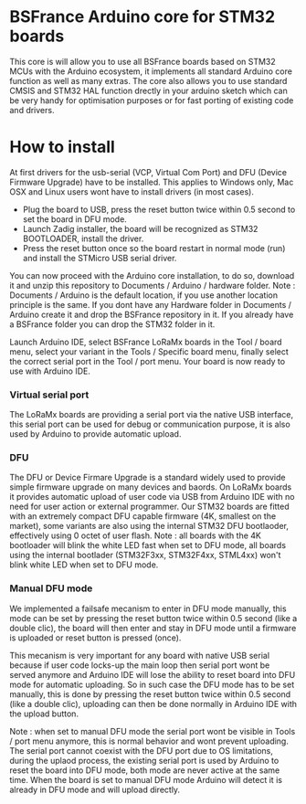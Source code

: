 # BSFrance Arduino core for STM32 boards

This core is will allow you to use all BSFrance boards based on STM32 MCUs with the Arduino ecosystem, it implements all standard Arduino core function as well as many extras. The core also allows you to use standard CMSIS and STM32 HAL function drectly in your arduino sketch which can be very handy for optimisation purposes or for fast porting of existing code and drivers.

# How to install

At first drivers for the usb-serial (VCP, Virtual Com Port) and DFU (Device Firmware Upgrade) have to be installed. This applies to Windows only, Mac OSX and Linux users wont have to install drivers (in most cases).

  - Plug the board to USB, press the reset button twice within 0.5 second to set the board in DFU mode.
  - Launch Zadig installer, the board will be recognized as STM32 BOOTLOADER, install the driver.
  - Press the reset button once so the board restart in normal mode (run) and install the STMicro USB serial driver.

You can now proceed with the Arduino core installation, to do so, download it and unzip this repository to Documents / Arduino / hardware folder. Note : Documents / Arduino is the default location, if you use another location principle is the same. If you dont have any Hardware folder in Documents / Arduino create it and drop the BSFrance repository in it. If you already have a BSFrance folder you can drop the STM32 folder in it.

Launch Arduino IDE, select BSFrance LoRaMx boards in the Tool / board menu, select your variant in the Tools / Specific board menu, finally select the correct serial port in the Tool / port menu. Your board is now ready to use with Arduino IDE.

### Virtual serial port

The LoRaMx boards are providing a serial port via the native USB interface, this serial port can be used for debug or communication purpose, it is also used by Arduino to provide automatic upload.

### DFU

The DFU or Device Firmare Upgrade is a standard widely used to provide simple firmware upgrade on many devices and baords. On LoRaMx boards it provides automatic upload of user code via USB from Arduino IDE with no need for user action or external programmer.
Our STM32 boards are fitted with an extremely compact DFU capable firmware (4K, smallest on the market), some variants are also using the internal STM32 DFU bootlaoder, effectively using 0 octet of user flash.
Note : all boards with the 4K bootloader will blink the white LED fast when set to DFU mode, all boards using the internal bootlader (STM32F3xx, STM32F4xx, STML4xx) won't blink white LED when set to DFU mode.


### Manual DFU mode

We implemented a failsafe mecanism to enter in DFU mode manually, this mode can be set by pressing the reset button twice within 0.5 second (like a double clic), the board will then enter and stay in DFU mode until a firmware is uploaded or reset button is pressed (once).

This mecanism is very important for any board with native USB serial because if user code locks-up the main loop then serial port wont be served anymore and Arduino IDE will lose the ability to reset board into DFU mode for automatic uploading.
So in such case the DFU mode has to be set manually, this is done by pressing the reset button twice within 0.5 second (like a double clic), uploading can then be done normally in Arduino IDE with the upload button.

Note : when set to manual DFU mode the serial port wont be visible in Tools / port menu anymore, this is normal behavior and wont prevent uploading. The serial port cannot coexist with the DFU port due to OS limitations, during the uplaod process, the existing serial port is used by Arduino to reset the board into DFU mode, both mode are never active at the same time. When the board is set to manual DFU mode Arduino will detect it is already in DFU mode and will upload directly.
